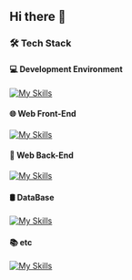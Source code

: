 ## Hi there 👋

<!--
**ojieunyango/ojieunyango** is a ✨ _special_ ✨ repository because its `README.md` (this file) appears on your GitHub profile.

Here are some ideas to get you started:

### 🛠 Tech Stack


- 🔭 I’m currently working on ...
- 🌱 I’m currently learning ...
- 👯 I’m looking to collaborate on ...
- 🤔 I’m looking for help with ...
- 💬 Ask me about ...
- 📫 How to reach me: ...
- 😄 Pronouns: ...
- ⚡ Fun fact: ...
-->

### 🛠 Tech Stack

#### 💻 Development Environment  
[![My Skills](https://skillicons.dev/icons?i=vscode,pycharm,intellij)](https://skillicons.dev)

#### 🌐 Web Front-End  
[![My Skills](https://skillicons.dev/icons?i=react,js,ts,css,html)](https://skillicons.dev)

#### 🧪 Web Back-End  
[![My Skills](https://skillicons.dev/icons?i=spring,java)](https://skillicons.dev)

#### 🛢 DataBase  
[![My Skills](https://skillicons.dev/icons?i=mysql,mariadb)](https://skillicons.dev)

#### 📚 etc  
[![My Skills](https://skillicons.dev/icons?i=github,notion)](https://skillicons.dev)





